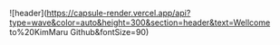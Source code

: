![header](https://capsule-render.vercel.app/api?type=wave&color=auto&height=300&section=header&text=Wellcome to%20KimMaru Github&fontSize=90)
